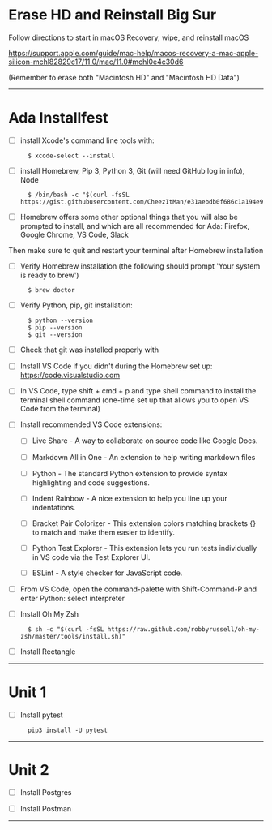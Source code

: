 # Erase HD and Reinstall Big Sur

Follow directions to start in macOS Recovery, wipe, and reinstall macOS

https://support.apple.com/guide/mac-help/macos-recovery-a-mac-apple-silicon-mchl82829c17/11.0/mac/11.0#mchl0e4c30d6

(Remember to erase both "Macintosh HD" and "Macintosh HD Data")

---

# Ada Installfest



- [ ] install Xcode's command line tools with: 

        $ xcode-select --install


- [ ] install Homebrew, Pip 3, Python 3, Git (will need GitHub log in info), Node

        $ /bin/bash -c "$(curl -fsSL https://gist.githubusercontent.com/CheezItMan/e31aebdb0f686c1a194e980b24f3cea4/raw/5710e04d17a7840df3df0ea95502da275a9943cb/ada_c14_installfest.bash)"

- [ ] Homebrew offers some other optional things that you will also be prompted to install, and which are all recommended for Ada: Firefox, Google Chrome, VS Code, Slack

Then make sure to quit and restart your terminal after Homebrew installation


- [ ] Verify Homebrew installation (the following should prompt 'Your system is ready to brew')

        $ brew doctor 



- [ ] Verify Python, pip, git installation:
  
        $ python --version
        $ pip --version
        $ git --version

- [ ] Check that git was installed properly with 


- [ ] Install VS Code if you didn't during the Homebrew set up: https://code.visualstudio.com


- [ ] In VS Code, type shift + cmd + p and type shell command to install the terminal shell command (one-time set up that allows you to open VS Code from the terminal)


- [ ] Install recommended VS Code extensions:
  
  - [ ] Live Share  - A way to collaborate on source code like Google Docs.
  - [ ] Markdown All in One  - An extension to help writing markdown files
  - [ ] Python  - The standard Python extension to provide syntax highlighting and code suggestions.
  - [ ] Indent Rainbow  - A nice extension to help you line up your indentations.
  - [ ] Bracket Pair Colorizer  - This extension colors matching brackets {} to match and make them easier to identify.
  - [ ] Python Test Explorer  - This extension lets you run tests individually in VS code via the Test Explorer UI.
  - [ ] ESLint  - A style checker for JavaScript code.


- [ ] From VS Code, open the command-palette with Shift-Command-P and enter Python: select interpreter


- [ ] Install Oh My Zsh

        $ sh -c "$(curl -fsSL https://raw.github.com/robbyrussell/oh-my-zsh/master/tools/install.sh)"


- [ ] Install Rectangle

---

# Unit 1

- [ ] Install pytest

        pip3 install -U pytest

---


# Unit 2

- [ ] Install Postgres

- [ ] Install Postman

---